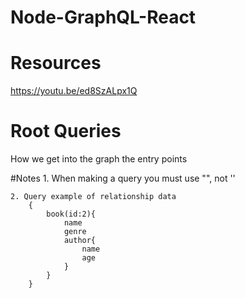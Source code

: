 # Node-GraphQL-React

# Resources
https://youtu.be/ed8SzALpx1Q

# Root Queries
How we get into the graph the entry points

#Notes
    1. When making a query you must use "", not ''
    
    2. Query example of relationship data
        {
            book(id:2){
                name
                genre
                author{
                    name
                    age
                }
            }
        }

